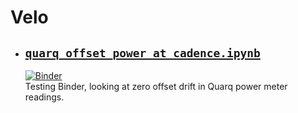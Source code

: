 # Velo 

- ## [`quarq_offset_power_at_cadence.ipynb`](quarq_offset_power_at_cadence.ipynb)
  [![Binder](https://mybinder.org/badge_logo.svg)](https://mybinder.org/v2/gh/bede/velo/master?filepath=quarq_offset_power_at_cadence.ipynb)   
  Testing Binder, looking at zero offset drift in Quarq power meter readings.
